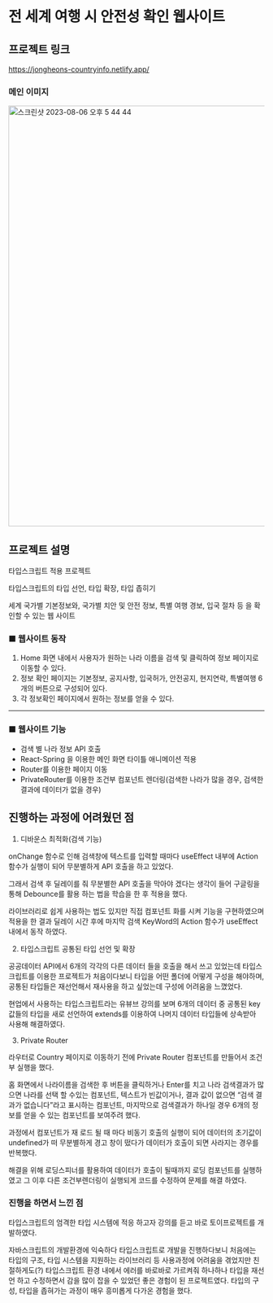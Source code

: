 # 전 세계 여행 시 안전성 확인 웹사이트

## 프로젝트 링크
https://jongheons-countryinfo.netlify.app/


### 메인 이미지
<img width="827" alt="스크린샷 2023-08-06 오후 5 44 44" src="https://github.com/whdgjs7300/TS-In-React-safety/assets/112137464/28f8d284-821c-41d9-994f-8075d0e02b23">



## 프로젝트 설명

타입스크립트 적용 프로젝트 

타입스크립트의 타입 선언, 타입 확장, 타입 좁히기 

세계 국가별 기본정보와, 국가별 치안 및 안전 정보, 특별 여행 경보, 입국 절차 등 을 확인할 수 있는 웹 사이트 

### **■ 웹사이트 동작**

1. Home 화면 내에서 사용자가 원하는 나라 이름을 검색 및 클릭하여 정보 페이지로 이동할 수 있다.
2. 정보 확인 페이지는 기본정보, 공지사항, 입국허가, 안전공지, 현지연락, 특별여행 6개의 버튼으로 구성되어 있다.
3. 각 정보확인 페이지에서 원하는 정보를 얻을 수 있다.

---

### **■ 웹사이트 기능**

- 검색 별 나라 정보 API 호출
- React-Spring 을 이용한 메인 화면 타이틀 애니메이션 적용
- Router를 이용한 페이지 이동
- PrivateRouter를 이용한 조건부 컴포넌트 렌더링(검색한 나라가 많을 경우, 검색한 결과에 데이터가 없을 경우)

## 진행하는 과정에 어려웠던 점

1. 디바운스 최적화(검색 기능)

onChange 함수로 인해 검색창에 텍스트를 입력할 때마다 useEffect 내부에 Action 함수가 실행이 되어 무분별하게 API 호출을 하고 있었다. 

그래서 검색 후 딜레이를 줘 무분별한 API 호출을 막아야 겠다는 생각이 들어 구글링을 통해 Debounce를 활용 하는 법을 학습을 한 후 적용을 했다. 

라이브러리로 쉽게 사용하는 법도 있지만 직접 컴포넌트 화를 시켜 기능을 구현하였으며 적용을 한 결과 딜레이 시간 후에 마지막 검색 KeyWord의 Action 함수가 useEffect 내에서 동작 하였다. 

2. 타입스크립트 공통된 타입 선언 및 확장

공공데이터 API에서 6개의 각각의 다른 데이터 들을 호출을 해서 쓰고 있었는데 타입스크립트를 이용한 프로젝트가 처음이다보니 타입을 어떤 폴더에 어떻게 구성을 해야하며, 공통된 타입들은 재선언해서 재사용을 하고 싶었는데 구성에 어려움을 느꼈었다. 

현업에서 사용하는 타입스크립트라는 유뷰브 강의를 보며 6개의 데이터 중 공통된 key 값들의 타입을 새로 선언하여 extends를 이용하여 나머지 데이터 타입들에 상속받아 사용해 해결하였다.  

3. Private Router

라우터로 Country 페이지로 이동하기 전에 Private Router 컴포넌트를 만들어서 조건부 실행을 했다.

 홈 화면에서 나라이름을 검색한 후 버튼을 클릭하거나 Enter를 치고 나라 검색결과가 많으면 나라를 선택 할 수있는 컴포넌트, 텍스트가 빈값이거나, 결과 값이 없으면 “검색 결과가 없습니다”라고 표시하는 컴포넌트, 마지막으로 검색결과가 하나일 경우 6개의 정보를 얻을 수 있는 컴포넌트를 보여주려 했다. 

과정에서 컴포넌트가 재 로드 될 때 마다 비동기 호출의 실행이 되어 데이터의 초기값이 undefined가 떠 무분별하게 경고 창이 떴다가 데이터가 호출이 되면 사라지는 경우를 반복했다.

해결을 위해 로딩스피너를 활용하여 데이터가 호출이 될때까지 로딩 컴포넌트를 실행하였고 그 이후 다른 조건부렌더링이 실행되게 코드를 수정하여 문제를 해결 하였다.

### 진행을 하면서 느낀 점

타입스크립트의 엄격한 타입 시스템에 적응 하고자 강의를 듣고 바로 토이프로젝트를 개발하였다.

자바스크립트의 개발환경에 익숙하다 타입스크립트로 개발을 진행하다보니 처음에는 타입의 구조, 타입 시스템을 지원하는 라이브러리 등 사용과정에 어려움을 겪었지만 친절하게도(?) 타입스크립트 환경 내에서 에러를 바로바로 가르켜줘 하나하나 타입을 재선언 하고 수정하면서 감을 많이 잡을 수 있었던 좋은 경험이 된 프로젝트였다. 타입의 구성, 타입을 좁혀가는 과정이 매우 흥미롭게 다가온 경험을 했다.
